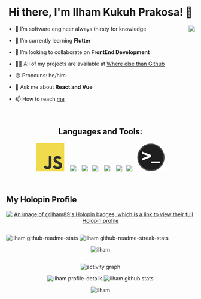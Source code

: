 <h1 align="center"> Hi there, I'm Ilham Kukuh Prakosa! 👋 </h1>
<img align="right" src="https://github.com/ilham89/ilham89/blob/master/Assets/developer.gif"/>

- 🔭 I’m software engineer always thirsty for knowledge

- 🌱 I’m currently learning **Flutter**

- 👯 I’m looking to collaborate on **FrontEnd Development**

- 👨‍💻 All of my projects are available at [Where else than Github](https://github.com/ilham89)

- 😄 Pronouns: he/him

- 💬 Ask me about **React and Vue**

- 📫 How to reach [me](https://t.me/ilhamkukuh)


<br/>

<h2 align="center">Languages and Tools:  </h2>

<p align="center">
<code><img height="75" src="https://raw.githubusercontent.com/github/explore/80688e429a7d4ef2fca1e82350fe8e3517d3494d/topics/javascript/javascript.png"></code> &nbsp;&nbsp;
<code><img height="75" src="https://www.vectorlogo.zone/logos/vuejs/vuejs-icon.svg"></code> &nbsp;&nbsp;
<code><a href="https://reactjs.org/" target="_blank"><img height="75" src="https://www.vectorlogo.zone/logos/reactjs/reactjs-icon.svg"></a></code>&nbsp;&nbsp;
<code><img height="75" src="https://www.vectorlogo.zone/logos/nodejs/nodejs-icon.svg"></code> &nbsp;&nbsp;
<code><img height="75" src="https://www.vectorlogo.zone/logos/firebase/firebase-icon.svg"></code> &nbsp;&nbsp;
<code><img height="75" src="https://www.vectorlogo.zone/logos/git-scm/git-scm-icon.svg"></code>&nbsp;&nbsp;
<code><img height="75" src="https://www.vectorlogo.zone/logos/visualstudio_code/visualstudio_code-icon.svg"></code>&nbsp;&nbsp;
<code><img height="75" src="https://raw.githubusercontent.com/github/explore/80688e429a7d4ef2fca1e82350fe8e3517d3494d/topics/terminal/terminal.png"></code>
</p>

<br/>

    
<h2></h2>

<!-- Holopin Profile -->
<h2> My Holopin Profile</h2>
<div align="center">
  
[![An image of @ilham89's Holopin badges, which is a link to view their full Holopin profile](https://holopin.me/ilham89)](https://holopin.io/@ilham89)

</div>

 <h2></h2>

<p>
  <img src="https://github-readme-stats-kv.vercel.app/api?username=ilham89&theme=github_dark&show_icons=true&count_private=true&hide_border=true"  width="48%" alt="ilham github-readme-stats"/>
  <img src="https://github-readme-streak-stats-kv.vercel.app?user=ilham89&theme=tokyonight_duo&hide_border=true" width="48%" alt="ilham github-readme-streak-stats"/>
</p>

<p align="center">
    <img width="50%" src="https://github-readme-stats-kv.vercel.app/api/top-langs?username=ilham89&show_icons=true&theme=github_dark&locale=en&layout=compact&hide_border=true" alt="ilham" />

<h2></h2>

<!-- Activity Graph -->
<p align="center">
    <img src="https://github-readme-activity-graph-kv.vercel.app/graph?username=ilham&theme=react-dark&color=38bdf8&line=38bdf8&hide_border=true&hide_title=false&area=true" width="100%" alt="activity graph">
</p>

<p align="center">
  <img src="https://github-profile-summary-cards.vercel.app/api/cards/profile-details?username=ilham89&theme=tokyonight&hide_border=true"  width="64%" alt="ilham profile-details"/>
    <img src="http://github-profile-summary-cards.vercel.app/api/cards/stats?username=ilham89&theme=tokyonight"  width="31%" alt="ilham github stats"/>
</p>

<!-- <p align="center">
<img src="https://profile-counter.glitch.me/{vatsalsinghkv}/count.svg" alt="Vatsal :: Visitor's Count" />
</p> -->

<p align="center"> <img src="https://komarev.com/ghpvc/?username=ilham89&label=Profile%20views&color=0ea5e9&style=flat" alt="ilham" /> </p>
